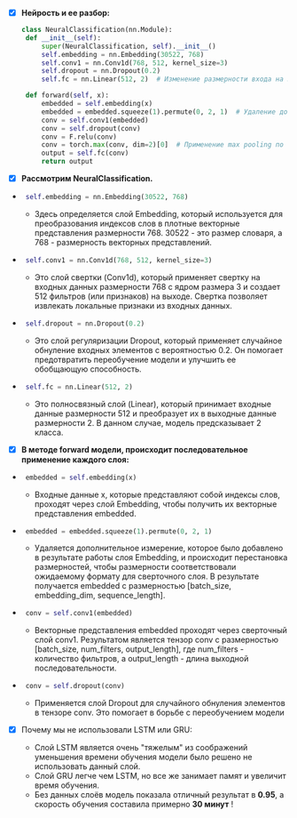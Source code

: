 - [X] **Нейрость и ее разбор:**
      
   ```python
  class NeuralClassification(nn.Module):
    def __init__(self):
        super(NeuralClassification, self).__init__()
        self.embedding = nn.Embedding(30522, 768)
        self.conv1 = nn.Conv1d(768, 512, kernel_size=3)
        self.dropout = nn.Dropout(0.2)
        self.fc = nn.Linear(512, 2)  # Изменение размерности входа на 512

    def forward(self, x):
        embedded = self.embedding(x)
        embedded = embedded.squeeze(1).permute(0, 2, 1)  # Удаление дополнительного измерения и перестановка размерностей
        conv = self.conv1(embedded)
        conv = self.dropout(conv)
        conv = F.relu(conv)
        conv = torch.max(conv, dim=2)[0]  # Применение max pooling по временной размерности
        output = self.fc(conv)
        return output
   ```
- [X] **Рассмотрим NeuralClassification.**

* ```python
   self.embedding = nn.Embedding(30522, 768)
   ```
   - Здесь определяется слой Embedding, который используется для преобразования индексов слов в плотные векторные 
   представления размерности 768. 30522 - это размер словаря, а 768 - размерность векторных представлений.


* ```python
   self.conv1 = nn.Conv1d(768, 512, kernel_size=3)
   ```
   - Это слой свертки (Conv1d), который применяет свертку на входных данных размерности 768 с ядром размера 3 
   и создает 512 фильтров (или признаков) на выходе. Свертка позволяет извлекать локальные признаки из входных данных.


* ```python
   self.dropout = nn.Dropout(0.2) 
   ```
   - Это слой регуляризации Dropout, который применяет случайное обнуление 
   входных элементов с вероятностью 0.2. Он помогает предотвратить переобучение модели 
   и улучшить ее обобщающую способность.


* ```python
   self.fc = nn.Linear(512, 2)
   ```
   - Это полносвязный слой (Linear), который принимает входные данные размерности 512 
   и преобразует их в выходные данные размерности 2. В данном случае, модель предсказывает 2 класса.


- [X] **В методе forward модели, происходит последовательное применение каждого слоя:**

* ```python
   embedded = self.embedding(x)
   ```
   - Входные данные x, которые представляют собой индексы слов, проходят через слой Embedding, 
   чтобы получить их векторные представления embedded.

* ```python
   embedded = embedded.squeeze(1).permute(0, 2, 1)
   ```
   - Удаляется дополнительное измерение, которое было добавлено в результате работы слоя Embedding, 
   и происходит перестановка размерностей, чтобы размерности соответствовали ожидаемому 
   формату для сверточного слоя. В результате получается 
   embedded с размерностью [batch_size, embedding_dim, sequence_length].

* ```python
   conv = self.conv1(embedded)
   ```
   - Векторные представления embedded проходят через сверточный слой conv1. 
   Результатом является тензор conv с 
   размерностью [batch_size, num_filters, output_length], 
   где num_filters - количество фильтров, а output_length - длина выходной последовательности.

* ```python
   conv = self.dropout(conv)
   ```
   - Применяется слой Dropout для случайного обнуления элементов в тензоре conv. 
   Это помогает в борьбе с переобучением модели
- [X] Почему мы не использовали LSTM или GRU:
      
   - Слой LSTM является очень "тяжелым" из соображений уменьшения времени обучения модели было решено не использовать данный слой.
   - Слой GRU легче чем LSTM, но все же занимает памят и увеличит время обучения.
   - Без данных слоёв модель показала отличный результат в **0.95**, а скорость обучения составила примерно **30 минут** !
